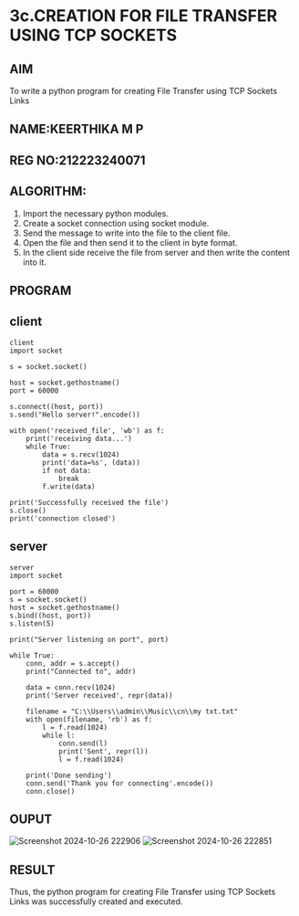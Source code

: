 # 3c.CREATION FOR FILE TRANSFER USING TCP SOCKETS
## AIM
To write a python program for creating File Transfer using TCP Sockets Links
## NAME:KEERTHIKA M P
## REG NO:212223240071
## ALGORITHM:
1. Import the necessary python modules.
2. Create a socket connection using socket module.
3. Send the message to write into the file to the client file.
4. Open the file and then send it to the client in byte format.
5. In the client side receive the file from server and then write the content into it.
## PROGRAM
## client
```
client
import socket

s = socket.socket()

host = socket.gethostname()
port = 60000

s.connect((host, port))
s.send("Hello server!".encode())

with open('received_file', 'wb') as f:
    print('receiving data...')
    while True:
        data = s.recv(1024)
        print('data=%s', (data))
        if not data:
            break
        f.write(data)

print('Successfully received the file')
s.close()
print('connection closed')
```
## server
```
server
import socket

port = 60000
s = socket.socket()
host = socket.gethostname()
s.bind((host, port))
s.listen(5)

print("Server listening on port", port)

while True:
    conn, addr = s.accept()
    print("Connected to", addr)
    
    data = conn.recv(1024)
    print('Server received', repr(data))

    filename = "C:\\Users\\admin\\Music\\cn\\my txt.txt"
    with open(filename, 'rb') as f:
        l = f.read(1024)
        while l:
            conn.send(l)
            print('Sent', repr(l))
            l = f.read(1024)
    
    print('Done sending')
    conn.send('Thank you for connecting'.encode())
    conn.close()
```
## OUPUT
![Screenshot 2024-10-26 222906](https://github.com/user-attachments/assets/151445e6-7c5c-42a1-9bd2-0be06ab15693)
![Screenshot 2024-10-26 222851](https://github.com/user-attachments/assets/5f2d7abd-d22a-4380-8ce8-c4b436efbc16)



## RESULT
Thus, the python program for creating File Transfer using TCP Sockets Links was 
successfully created and executed.
